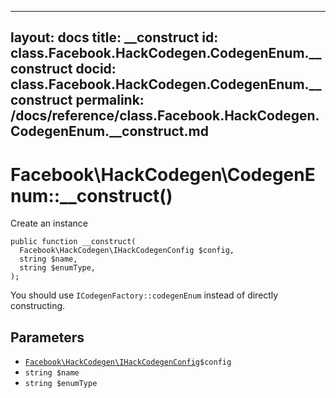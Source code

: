 
***

layout: docs
title: __construct
id: class.Facebook.HackCodegen.CodegenEnum.__construct
docid: class.Facebook.HackCodegen.CodegenEnum.__construct
permalink: /docs/reference/class.Facebook.HackCodegen.CodegenEnum.__construct.md
---







# Facebook\\HackCodegen\\CodegenEnum::__construct()




Create an instance




``` Hack
public function __construct(
  Facebook\HackCodegen\IHackCodegenConfig $config,
  string $name,
  string $enumType,
);
```




You should use ` ICodegenFactory::codegenEnum ` instead  of directly
constructing.




## Parameters




- [` Facebook\HackCodegen\IHackCodegenConfig `](<interface.Facebook.HackCodegen.IHackCodegenConfig.md>)`` $config ``
- ` string $name `
- ` string $enumType `